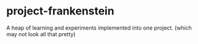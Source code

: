 # project-frankenstein
A heap of learning and experiments implemented into one project. (which may not look all that pretty)
